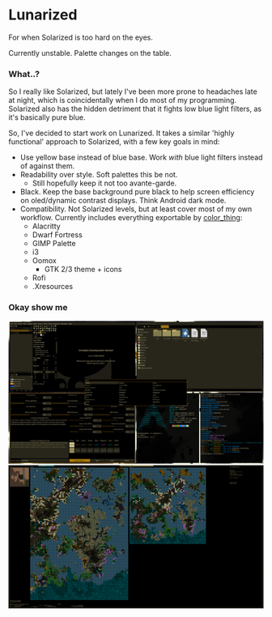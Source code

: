 # Lunarized
For when Solarized is too hard on the eyes.

Currently unstable. Palette changes on the table.

### What..?
So I really like Solarized, but lately I've been more prone to headaches late at night, which is coincidentally when I do most of my programming. Solarized also has the hidden detriment that it fights low blue light filters, as it's basically pure blue.

So, I've decided to start work on Lunarized. It takes a similar 'highly functional' approach to Solarized, with a few key goals in mind:
 * Use yellow base instead of blue base. Work *with* blue light filters instead of against them.
 * Readability over style. Soft palettes this be not.
   * Still hopefully keep it not too avante-garde.
 * Black. Keep the base background pure black to help screen efficiency on oled/dynamic contrast displays. Think Android dark mode.
 * Compatibility. Not Solarized levels, but at least cover most of my own workflow. Currently includes everything exportable by [color_thing]:
   * Alacritty
   * Dwarf Fortress
   * GIMP Palette
   * i3
   * Oomox
     * GTK 2/3 theme + icons
   * Rofi
   * .Xresources
    

### Okay show me

<img src="./screenshots/Combined.png">
<img src="./screenshots/Dwarf Fortress.png">

[color_thing]: https://github.com/Beinsezii/color_thing

